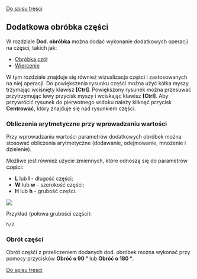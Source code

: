 ﻿[Do spisu treści](/service/doc/?cid=steklo)
## Dodatkowa obróbka części

W rozdziale **Dod. obróbka** można dodać wykonanie dodatkowych operacji na części, takich jak:

- [Obróbka czół](/service/doc/?cid=steklo&s=edges)
- [Wiercenie](/service/doc/?cid=steklo&s=drilling)

W tym rozdziale znajduje się również wizualizacja części i zastosowanych na niej operacji.
Do powiększenia rysunku części można użyć kółka myszy trzymając wciśnięty klawisz **[Ctrl]**.
Powiększony rysunek można przesuwać przytrzymując lewy przycisk myszy i wciskając klawisz **[Ctrl]**. 
Aby przywrócić rysunek do pierwotnego widoku należy kliknąć przycisk **Centrować**, który znajduje się nad rysunkiem części. 

### Obliczenia arytmetyczne przy wprowadzaniu wartości

Przy wprowadzaniu wartości parametrów dodatkowych obróbek można stosować obliczenia arytmetyczne (dodawanie, odejmowanie, mnożenie i dzielenie).

Możliwe jest również użycie zmiennych, które odnoszą się do parametrów części:

- **L** lub **l** - długość części;
- **W** lub **w** - szerokość części;
- **H** lub **h** - grubość części.

![](/service/doc/img/detail-sizes.png)

Przykład (połowa grubości części):

```
h/2
```


### Obrót części

Obrót częśći z przeliczeniem dodanych dod. obróbek można wykonać przy pomocy przycisków **Obróć o 90 &deg;** lub **Obróć o 180 &deg;**.

[Do spisu treści](/service/doc/?cid=steklo)
